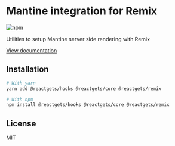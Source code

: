 # Mantine integration for Remix

[![npm](https://img.shields.io/npm/dm/@reactgets/remix)](https://www.npmjs.com/package/@reactgets/remix)

Utilities to setup Mantine server side rendering with Remix

[View documentation](https://mantine.dev/)

## Installation

```bash
# With yarn
yarn add @reactgets/hooks @reactgets/core @reactgets/remix

# With npm
npm install @reactgets/hooks @reactgets/core @reactgets/remix
```

## License

MIT

